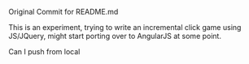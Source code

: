 Original Commit for README.md

This is an experiment, trying to write an incremental click game using JS/JQuery, might start porting over to AngularJS at some point.

Can I push from local
